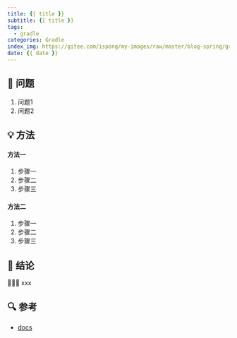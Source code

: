 ```yaml
---
title: {{ title }}
subtitle: {{ title }}
tags: 
  - gradle
categories: Gradle
index_img: https://gitee.com/ispong/my-images/raw/master/blog-spring/gradle/gradle.png
date: {{ date }}
---
```


## 🙋 问题

1. 问题1
2. 问题2

## 💡 方法

#### 方法一

1. 步骤一
2. 步骤二
3. 步骤三

#### 方法二

1. 步骤一
2. 步骤二
3. 步骤三

## 📝 结论

🎉🎉🎉 xxx  

## 🔍 参考

- [docs]()
